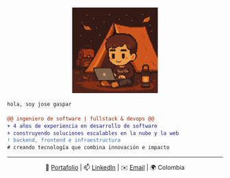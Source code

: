 <p align="center">
  <img src="/imagen.png" alt="avatar" height="200"/>
</p>

```diff
hola, soy jose gaspar

@@ ingeniero de software | fullstack & devops @@
+ 4 años de experiencia en desarrollo de software
+ construyendo soluciones escalables en la nube y la web
! backend, frontend e infraestructura
# creando tecnología que combina innovación e impacto
```

---
<p align="center"> 🐼 <a href="https://www.devgaspar.me/">Portafolio</a> | 📫 <a href="https://www.linkedin.com/in/devgaspar">LinkedIn</a> | ✉️ <a href="mailto:jgasparlopez29@gmail.com">Email</a> | 🌍 Colombia </p>
